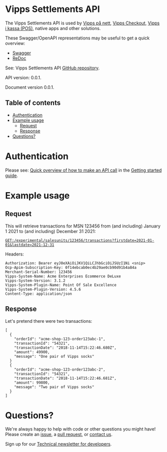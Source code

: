 # Vipps Settlements API

The Vipps Settlements API is used by
[Vipps på nett](https://vipps.no/produkter-og-tjenester/bedrift/ta-betalt-paa-nett/ta-betalt-paa-nett/),
[Vipps Checkout](https://vipps.no/produkter-og-tjenester/bedrift/ta-betalt-paa-nett/vipps-checkout/),
[Vipps i kassa (POS)](https://vipps.no/produkter-og-tjenester/bedrift/ta-betalt-i-butikk/vipps-i-kassa/),
native apps and other solutions.

These Swagger/OpenAPI representations may be useful to get a quick overview:
* [Swagger](https://vippsas.github.io/vipps-settlements-api/)
* [ReDoc](https://vippsas.github.io/vipps-settlements-api/redoc.html)

See: Vipps Settlements API [GitHub repository](https://github.com/vippsas/vipps-settlements-api).

API version: 0.0.1.

Document version 0.0.1.

## Table of contents

- [Authentication](#authentication)
- [Example usage](#example-usage)
  * [Request](#request)
  * [Response](#response)
- [Questions?](#questions-)

# Authentication

Please see:
[Quick overview of how to make an API call](https://github.com/vippsas/vipps-developers/blob/master/vipps-getting-started.md#quick-overview-of-how-to-make-an-api-call)
in the
[Getting started guide](https://github.com/vippsas/vipps-developers/blob/master/vipps-getting-started.md).

# Example usage

## Request

This will retrieve transactions for MSN 123456
from (and including) January 1 2021
to (and including) December 31 2021:

[`GET:/experimental/salesunits/123456/transactions?firstdate=2021-01-01&lastdate=2021-12-31`](https://vippsas.github.io/vipps-settlements-api/#/Settlements/get-transactions-date-range)

Headers:

```
Authorization: Bearer eyJ0eXAiOiJKV1QiLCJhbGciOiJSUzI1Ni <snip>
Ocp-Apim-Subscription-Key: 0f14ebcab0ec4b29ae0cb90d91b4a84a
Merchant-Serial-Number: 123456
Vipps-System-Name: Acme Enterprises Ecommerce DeLuxe
Vipps-System-Version: 3.1.2
Vipps-System-Plugin-Name: Point Of Sale Excellence
Vipps-System-Plugin-Version: 4.5.6
Content-Type: application/json
```

## Response

Let's pretend there were two transactions:

```
[
  {
    "orderId": "acme-shop-123-order123abc-1",
    "transactionId": "54321",
    "transactionDate": "2018-11-14T15:22:46.680Z",
    "amount": 49900,
    "message": "One pair of Vipps socks"
  }
  {
    "orderId": "acme-shop-123-order123abc-2",
    "transactionId": "54321",
    "transactionDate": "2018-11-14T15:22:46.681Z",
    "amount": 99800,
    "message": "Two pair of Vipps socks"
  }
]
```

# Questions?

We're always happy to help with code or other questions you might have!
Please create an [issue](https://github.com/vippsas/vipps-settlements-api/issues),
a [pull request](https://github.com/vippsas/vipps-settlements-api/pulls),
or [contact us](https://github.com/vippsas/vipps-developers/blob/master/contact.md).

Sign up for our [Technical newsletter for developers](https://github.com/vippsas/vipps-developers/tree/master/newsletters).
